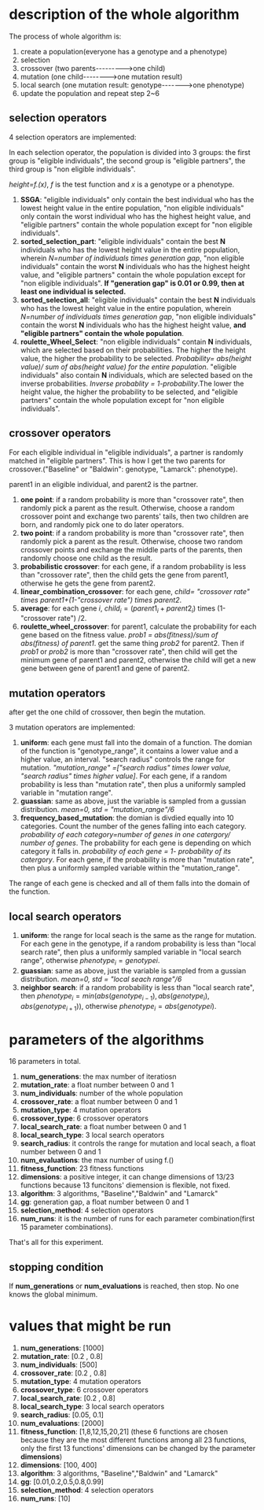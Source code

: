 # description of the whole algorithm

The process of whole algorithm is:

1. create a population(everyone has a genotype and a phenotype)
2. selection
3. crossover (two parents--------->one child)
4. mutation (one child-------->one mutation result)
5. local search (one mutation result: genotype------->one phenotype)
6. update the population and repeat step 2~6

## selection operators

4 selection operators are implemented:

In each selection operator, the population is divided into 3 groups: the first group is "eligible individuals", the second group is "eligible partners", the third group is "non eligible individuals".

*height=f.(x)*, *f*  is the test function and *x* is a genotype or a phenotype.

1. **SSGA**: "eligible individuals" only contain the best individual who has the lowest height value in the entire population, "non eligible individuals" only contain the worst individual who has the highest height value, and "eligible partners" contain the whole population except for "non eligible individuals". 
2. **sorted_selection_part**: "eligible individuals" contain the best **N** individuals who has the lowest height value in the entire population, wherein *N=number of individuals times generation gap*, "non eligible individuals" contain the worst **N** individuals who has the highest height value, and "eligible partners" contain the whole population except for "non eligible individuals".  **If "generation gap" is 0.01 or 0.99, then at least one individual is selected.**
3. **sorted_selection_all**: "eligible individuals" contain the best **N** individuals who has the lowest height value in the entire population, wherein *N=number of individuals times generation gap*, "non eligible individuals" contain the worst **N** individuals who has the highest height value, **and "eligible partners" contain the whole population**.
4. **roulette_Wheel_Select**: "non eligible individuals" contain **N** individuals, which are selected based on their probabilities. The higher the height value, the higher the probability to be selected. *Probability= abs(height value)/ sum of abs(height value) for the entire population*. "eligible individuals" also contain **N** individuals, which are selected based on the inverse probabilities. *Inverse probablity = 1-probability*.The lower the height value, the higher the probability to be selected, and "eligible partners" contain the whole population except for "non eligible individuals". 

## crossover operators

For each eligible individual in "eligible individuals", a partner is randomly matched in "eligible partners". This is how I get the two parents for crossover.("Baseline" or "Baldwin": genotype, "Lamarck": phenotype).

parent1 in an eligible individual, and parent2 is the partner.

1. **one point**: if a random probability is more than "crossover rate", then randomly pick a parent as the result. Otherwise, choose a random crossover point and exchange two parents' tails, then two children are born, and randomly pick one to do later operators. 
2. **two point**: if a random probability is more than "crossover rate", then randomly pick a parent as the result. Otherwise, choose two random crossover points and exchange the middle parts of the parents, then randomly choose one child as the result.  
3. **probabilistic crossover**: for each gene, if a random probability is less than "crossover rate", then the child gets the gene from parent1, otherwise he gets the gene from parent2.
4. **linear_combination_crossover**: for each gene, *child= "crossover rate" times parent1+(1-"crossover rate") times parent2*.
5. **average**: for each gene *i*, $child_{i} = (parent1_{i}+parent2_{i})$ times (1-"crossover rate") /2.
6. **roulette_wheel_crossover**: for parent1, calculate the probability for each gene based on the fitness value. *prob1 = abs(fitness)/sum of abs(fitness) of parent1*.  get the same thing *prob2* for parent2. Then if *prob1* or *prob2* is more than "crossover rate", then child will get the minimum gene of parent1 and parent2, otherwise the child will get a new gene between gene of parent1 and gene of parent2.

## mutation operators

after get the one child of crossover, then begin the mutation.

3 mutation operators are implemented:

1. **uniform**: each gene must fall into the domain of a function. The domian of the function is "genotype_range", it contains a lower value and a higher value, an interval. "search radius" controls the range for mutation. *"mutation_range" =["search radius" times lower value, "search radius" times higher value]*.  For each gene, if a random probability is less than "mutation rate", then plus a uniformly sampled variable in "mutation range".
2. **guassian**: same as above, just the variable is sampled from a gussian distribution. *mean=0, std = "mutation_range"/6*
3. **frequency_based_mutation**: the domian is divdied equally into 10 categories. Count the number of the genes falling into each category. *probability of each category=number of genes in one catergory/ number of genes*. The probability for each gene is depending on which category it falls in. *probability of each gene = 1- probability of its catergory*. For each gene, if the probability is more than "mutation rate", then plus a uniformly sampled variable within the "mutation_range".

The range of each gene is checked and all of them falls into the domain of the function.

## local search operators

1. **uniform**: the range for local seach is the same as the range for mutation. For each gene in the genotype, if a random probability is less than "local search rate", then plus a uniformly sampled variable in "local search range", otherwise $phenotype_{i}=genotype{i}$.
2. **guassian**: same as above, just the variable is sampled from a gussian distribution. *mean=0, std = "local seach range"/6*
3. **neighbor search**: if a random probability is less than "local search rate", then $phenotype_{i} = min(abs(genotype_{i-1}),abs(genotype_{i}),abs(genotype_{i+1}))$, otherwise $phenotype_{i}=abs(genotype{i})$.

# parameters of the algorithms

16 parameters in total.

1. **num_generations**: the max number of iteratiosn
2. **mutation_rate**: a float number between 0 and 1
3. **num_individuals**: number of the whole population
4. **crossover_rate**: a float number between 0 and 1
5. **mutation_type**: 4 mutation operators
6. **crossover_type**: 6 crossover operators
7. **local_search_rate**: a float number between 0 and 1
8. **local_search_type**: 3 local search operators
9. **search_radius**: it controls the range for mutation and local seach, a float number between 0 and 1
10. **num_evaluations**: the max number of using f.()
11. **fitness_function**: 23 fitness functions
12. **dimensions**: a positive integer, it can change dimensions of 13/23 functions because 13 funcitons' diemension is flexible, not fixed.
13. **algorithm**: 3 algorithms, "Baseline","Baldwin" and "Lamarck"
14. **gg**: generation gap, a float number between 0 and 1
15. **selection_method**: 4 selection operators
16. **num_runs**: it is the number of runs for each parameter combination(first 15 parameter combinations).

That's all for this experiment.

## stopping condition

If **num_generations** or **num_evaluations** is reached, then stop. No one knows the global minimum.

# values that might be run

1. **num_generations**: [1000]
2. **mutation_rate**: [0.2 , 0.8]
3. **num_individuals**: [500]
4. **crossover_rate**: [0.2 , 0.8]
5. **mutation_type**: 4 mutation operators
6. **crossover_type**: 6 crossover operators
7. **local_search_rate**: [0.2 , 0.8]
8. **local_search_type**: 3 local search operators
9. **search_radius**: [0.05, 0.1]
10. **num_evaluations**: [2000]
11. **fitness_function**: [1,8,12,15,20,21] (these 6 functions are chosen because they are the most different functions among all 23 functions, only the first 13 functions' dimensions can be changed by the parameter **dimensions**)
12. **dimensions**: [100, 400]
13. **algorithm**: 3 algorithms, "Baseline","Baldwin" and "Lamarck"
14. **gg**: [0.01,0.2,0.5,0.8,0.99]
15. **selection_method**: 4 selection operators
16. **num_runs**: [10]



